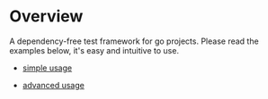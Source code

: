 # Overview

A dependency-free test framework for go projects. Please read the examples below, it's easy and intuitive to use.

- [simple usage](01_simple_test.go)

- [advanced usage](02_advanced_test.go)
